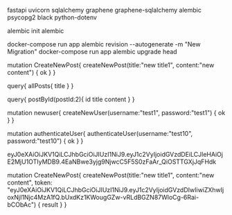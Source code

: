 

fastapi uvicorn sqlalchemy graphene graphene-sqlalchemy alembic psycopg2 black python-dotenv

alembic init alembic

docker-compose run app alembic revision --autogenerate -m "New Migration" 
docker-compose run app alembic upgrade head

mutation CreateNewPost{
  createNewPost(title:"new title1", content:"new content") {
    ok
  }
}

query{
  allPosts{
    title
  }
}

query{
  postById(postId:2){
    id
  	title
    content
  }
}

mutation newuser{
  createNewUser(username:"test1", password:"test1") {
    ok
  }
}

mutation authenticateUser{
  authenticateUser(username:"test10", password:"test10") {
    ok
  }
}


eyJ0eXAiOiJKV1QiLCJhbGciOiJIUzI1NiJ9.eyJ1c2VyIjoidGVzdDEiLCJleHAiOjE2MjU1OTIyMDB9.4EaNBwe3yjg9NjwcC5F5S0zFaAr_QiOSTTGXjJqFHdk

mutation CreateNewPost{
  createNewPost(title:"new title1", content:"new content", token: "eyJ0eXAiOiJKV1QiLCJhbGciOiJIUzI1NiJ9.eyJ1c2VyIjoidGVzdDIwIiwiZXhwIjoxNjI1Njc4MzA1fQ.bUxdKz1KWougGZw-vRLdBGZN87WloCg-6Rai-bCObAc") {
    result
  }
}